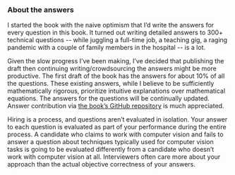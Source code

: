 ### About the answers

I started the book with the naive optimism that I’d write the answers for every question in this book. It turned out writing detailed answers to 300+ technical questions -- while juggling a full-time job, a teaching gig, a raging pandemic with a couple of family members in the hospital -- is a lot.

Given the slow progress I’ve been making, I’ve decided that publishing the draft then continuing writing/crowdsourcing the answers might be more productive. The first draft of the book has the answers for about 10% of all the questions. These existing answers, while I believe to be sufficiently mathematically rigorous, prioritize intuitive explanations over mathematical equations. The answers for the questions will be continually updated. Answer contribution via [the book’s GitHub repository](https://github.com/chiphuyen) is much appreciated.

Hiring is a process, and questions aren’t evaluated in isolation. Your answer to each question is evaluated as part of your performance during the entire process. A candidate who claims to work with computer vision and fails to answer a question about techniques typically used for computer vision tasks is going to be evaluated differently from a candidate who doesn’t work with computer vision at all. Interviewers often care more about your approach than the actual objective correctness of your answers.